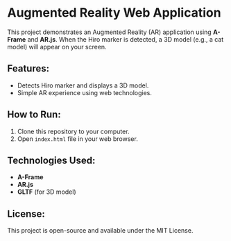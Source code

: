 # Augmented Reality Web Application

This project demonstrates an Augmented Reality (AR) application using **A-Frame** and **AR.js**. When the Hiro marker is detected, a 3D model (e.g., a cat model) will appear on your screen.

## Features:
- Detects Hiro marker and displays a 3D model.
- Simple AR experience using web technologies.

## How to Run:
1. Clone this repository to your computer.
2. Open `index.html` file in your web browser.

## Technologies Used:
- **A-Frame**
- **AR.js**
- **GLTF** (for 3D model)

## License:
This project is open-source and available under the MIT License.
